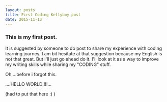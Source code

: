 ```yaml
---
layout: posts
title: First Coding Kellyboy post
date: 2015-11-13
---
```

### This is my first post.  

It is suggested by someone to do post to share my experience with coding learning journey. I am bit hesitate at that suggestion because my English is not that great. But I'll just go ahead do it. I'll look at it as a way to improve my writing skills while sharing my "CODING" stuff.

Oh....before i forgot this.

....HELLO WORLD!!!!...

(had to put that here  :)  )
